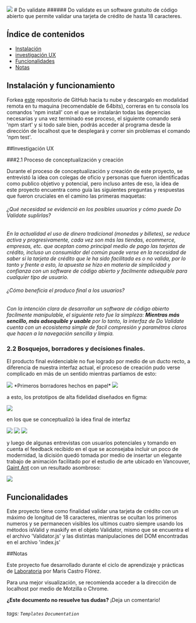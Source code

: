 <img src = 'media/icono.png'>
# Do validate
###### Do validate es un software gratuito de código abierto que permite validar una tarjeta de crédito de hasta 18 caracteres.

## Índice de contenidos
* [Instalación](#item1)
* [investigación UX](#item2)
* [Funcionalidades](#item3)
* [Notas](#item4)

## Instalación y funcionamiento
Forkea  [este](https://github.com/Mairis-CF/BOG003-card-validation "este") repositorio de GitHub hacia tu nube y descargalo en modalidad remota en tu maquina (recomendable de 64bits),  correras en tu consola los comandos 'npm install' con el que se instalarán todas las depencias necesarias y una vez terminado ese proceso, el siguiente comando será 'npm start' y si todo sale bien, podrás acceder al programa desde la dirección de localhost que te desplegará y correr sin problemas el comando 'npm test'.

##Investigación UX

###2.1 Proceso de conceptualización y creación

Durante el proceso de conceptualización y creación de este proyecto, se entrevistó la idea con colegas de oficio y personas que fueron identificadas como publico objetivo y potencial, pero incluso antes de eso, la idea de este proyecto encuentra como guía las siguientes preguntas y respuestas que fueron cruciales en el camino las primeras maquetas:

###### ¿Qué necesidad se evidenció en los posibles usuarios y cómo puede Do Validate suplirlas?

*En la actualidad el uso de dinero tradicional (monedas y billetes), se reduce activa y progresivamente, cada vez son más las tiendas, ecommerce, empresas, etc. que aceptan como principal medio de pago las tarjetas de crédito, incluso un consumidor del común puede verse en la necesidad de saber si la tarjeta de crédito que le ha sido facilitada es o no valida, por lo tanto y frente a esto, la apuesta se hizo en materia de simplicidad y confianza con un software de código abierto y facilmente adsequible para cualquier tipo de usuario.*

###### ¿Cómo beneficia el produco final a los usuarios?
*Con la intención clara de desarrollar un software de código abierto facilmente manipulable, el siguiente reto fue la simpleza: **Mientras más sencillo, más adsequible y usable** por lo tanto, la interfaz de Do Validate cuenta con un ecosistema simple de facil compresión y paramétros claros que hacen a la navegación sencilla y limpia.*

### 2.2 Bosquejos, borradores y decisiones finales.

El producto final evidenciable no fue logrado por medio de un ducto recto, a diferencia de nuestra interfaz actual, el proceso de creación pudo verse complicado en más de un sentido mientras partiamos de esto:

<img src = 'media/sketches/Borrador1.jpg'>
*Primeros borradores hechos en papel*

<img src = 'media/sketches/Borrador2.jpg'>

a esto, los prototipos de alta fidelidad diseñados en figma:

<img src = 'media/sketches/figma1.png'>

en los que se conceptualizó la idea final de interfaz 

<img src = 'media/sketches/figma3.png'>


<img src = 'media/sketches/figma4.png'>

<img src = 'media/sketches/figma6.png'>

y luego de algunas entrevistas con usuarios potenciales y tomando en cuenta el feedback recibido en el que se aconsejaba incluir un poco de modernidad, la dicisión quedó tomada por medio de insertar un elegante trabajo de animación facilitado por el estudio de arte ubicado en Vancouver, [Gaint Ant](https://www.giantant.ca/ "Gaint Ant") con un resultado asombroso:

<img src = 'media/sketches/figma5.png'>

## Funcionalidades

Este proyecto tiene como finalidad validar una tarjeta de crédito con un máximo de longitud de 18 caracteres, mientras se ocultan los primeros numeros y se permanecen visibles los ultimos cuatro siempre usando los métodos isValid y maskify en el objeto Validator, mismo que se encuentra el el archivo 'Validator.js' y las distintas manipulaciones del DOM encontradas en el archivo 'index.js'

##Notas

Este proyecto fue desarrollado durante el ciclo de aprendizaje y prácticas de [Laboratoria](https://github.com/Laboratoriahttp:// "Laboratoria") por Maris Castro Flórez.

Para una mejor  visualización, se recomienda acceder a la dirección de localhost por medio de Motzilla o Chrome.



**¿Este documento no resuelve tus dudas?** ¡Deja un comentario!


###### tags: `Templates` `Documentation`